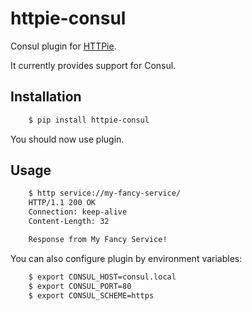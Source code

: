 httpie-consul
=============

Consul plugin for [HTTPie](https://httpie.org/).

It currently provides support for Consul.


Installation
------------

```bash
    $ pip install httpie-consul
```

You should now use plugin.


Usage
-----

```bash
    $ http service://my-fancy-service/
    HTTP/1.1 200 OK
    Connection: keep-alive
    Content-Length: 32

    Response from My Fancy Service!
```

You can also configure plugin by environment variables:

```bash
    $ export CONSUL_HOST=consul.local
    $ export CONSUL_PORT=80
    $ export CONSUL_SCHEME=https
```